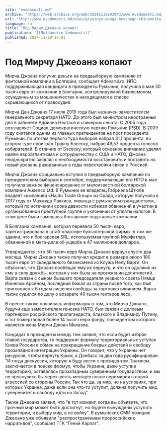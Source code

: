 ```yaml
---
site: "evedomosti.md"
archive: "https://web.archive.org/web/20241119193943/www.evedomosti.md/news/gryaznye-dengi-byvshego-chinovnika-nato"
url: "http://www.evedomosti.md/news/gryaznye-dengi-byvshego-chinovnika-nato"
language: ru
title: "Под Мирчу Джеоанэ копают"
publication: '[[Moldavskie Vedomosti]]'
published: 2024-11-19T16:01
---
```


# Под Мирчу Джеоанэ копают

Мирча Джоанэ получил деньги на предвыборную кампанию от фантомной компании в Болгарии, сообщает Adevarul.ro. НПО, поддерживающая кандидата в президенты Румынии, получила в мае 50 тысяч евро от компании в Болгарии, контролируемой бизнесменом, осужденным за мошенничество и находящимся в списке скрывающихся от правосудия.

Мирча Дан Джоанэ 17 июля 2019 года был назначен заместителем генерального секретаря НАТО. До этого был министром иностранных дел в кабинете Адриана Нэстасе и спикером сената. С 2005 года возглавляет Социал-демократическую партию Румынии (PSD). В 2009 году считался одним из главных претендентов на пост президента Румынии: по итогам первого тура выборов набрал 31,1 процента, во втором туре проиграл Траяну Бэсеску, набрав 49,57 процента голосов избирателей. В отличие от Бэсеску, который основное внимание уделял идеям евроатлантизма и сотрудничеству с США и НАТО, Джоанэ неоднократно заявлял о необходимости восстановить и поставить на новый уровень разорванные в годы перестройки связи с Россией.

Мирча Джоанэ официально вступил в предвыборную кампанию по президентским выборам в сентябре, поддерживающая его НПО в мае получила важное финансирование от малоизвестной болгарской компании Ausenco Ltd. В Румынии ее владелец Габриэла Штюбе владеет компанией «Hajdu Trade Group» из Орадя, которую получила в 2017 году от Махмуда Лаккиса, ливанца с румынским гражданством, который по истечении срока давности избежал обвинений в участии в организованной преступной группе и уклонении от уплаты налогов. В этом деле были замешаны болгарские подставные компании.

В Болгарии компания, которая перевела 50 тысяч евро, зарегистрирована в штаб-квартире бухгалтерской фирмы, в том же здании, что и болгарская SRL, используемая группой Мурфатлар, обвиненной в мега-деле об ущербе в 47 миллионов долларов.

Утверждается, что 50 тысяч евро Мирча Джоанэ вернул спустя два месяца. Мирча Джоанэ также получил кредит в размере около 100 тысяч евро от скандального бизнесмена из Клужа Нелу Варги. Он объяснил, что Джоанэ пообещал ему их вернуть, и что он одолжил их ему в силу дружбы, которая у них была на протяжении десятилетий. Варга связан с сыном бывшего председателя уездного совета Нямца Ионелом Арсеном, последний бежал из страны после того, как был приговорен к 6 годам лишения свободы за торговлю влиянием. Варга также судился по делу о возврате 40 тысяч гектаров леса.

В прессе также появилась информация о том, что Мирча Джоанэ, будучи еще заместителем генсека НАТО, был связан с деловым партнером российского пропагандиста, близкого к Владимиру Путину, и тот пожертвовал более 14 тысяч евро фонду, президентом которого является жена Мирчи Джоан Михаэла.

Кандидат в президенты между тем заявил, что если будет избран главой государства, то поддержит формулу территориальных уступок Киева России в обмен на прекращение боевых действий и свободу прозападной интеграции Украины. Он говорит, что у Украины нет ресурсов, чтобы вернуть Крым, а Донбасс за два года русифицирован: "И тогда дискуссия, которую я буду вести с президентом Трампом, заключается в поиске формул, чтобы Украина, даже уступив территорию, оставалась прозападным суверенным государством, и мы не проснулись бы через шесть месяцев после перемирия с новой агрессией со стороны России. Так что да, за мир, но на условиях, при которых Украина, даже если она что-то уступит, должна получить мир, суверенитет и свободу идти на Запад".

Также Джеоанэ заявил, что "в тот момент, когда вы объявите, что прочный мир может быть достигнут, но будете вынуждены уступить территории, я выберу мир, а не войну". В румынских СМИ позицию Джеоанэ уже объявили "распространением пророссийских нарративов", сообщает ТГК "Гений Карпат".
